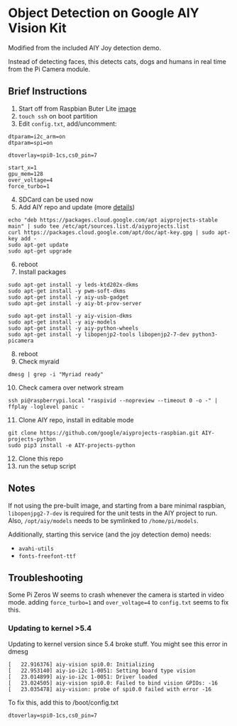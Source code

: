 Object Detection on Google AIY Vision Kit
=========================================

Modified from the included AIY Joy detection demo.

Instead of detecting faces, this detects cats, dogs and humans in real time
from the Pi Camera module.

Brief Instructions
------------------

1. Start off from  Raspbian Buter Lite [image](https://www.raspberrypi.org/downloads/raspbian/)
2. `touch ssh` on boot partition
3. Edit `config.txt`, add/uncomment:
```
dtparam=i2c_arm=on
dtparam=spi=on

dtoverlay=spi0-1cs,cs0_pin=7

start_x=1
gpu_mem=128
over_voltage=4
force_turbo=1
```
4. SDCard can be used now
5. Add AIY repo and update (more
   [details](https://github.com/google/aiyprojects-raspbian/blob/aiyprojects/HACKING.md))
```
echo "deb https://packages.cloud.google.com/apt aiyprojects-stable main" | sudo tee /etc/apt/sources.list.d/aiyprojects.list
curl https://packages.cloud.google.com/apt/doc/apt-key.gpg | sudo apt-key add -
sudo apt-get update
sudo apt-get upgrade
```
6. reboot
7. Install packages
```
sudo apt-get install -y leds-ktd202x-dkms
sudo apt-get install -y pwm-soft-dkms
sudo apt-get install -y aiy-usb-gadget
sudo apt-get install -y aiy-bt-prov-server

sudo apt-get install -y aiy-vision-dkms
sudo apt-get install -y aiy-models
sudo apt-get install -y aiy-python-wheels
sudo apt-get install -y libopenjp2-tools libopenjp2-7-dev python3-picamera
```
8. reboot
9. Check myraid
```
dmesg | grep -i "Myriad ready"
```
10. Check camera over network stream
```
ssh pi@raspberrypi.local "raspivid --nopreview --timeout 0 -o -" | ffplay -loglevel panic -
```
11. Clone AIY repo, install in editable mode
```
git clone https://github.com/google/aiyprojects-raspbian.git AIY-projects-python
sudo pip3 install -e AIY-projects-python
```
12. Clone this repo
13. run the setup script

Notes
-----

If not using the pre-built image, and starting from a bare minimal raspbian,
`libopenjpg2-7-dev` is required for the unit tests in the AIY project to run.
Also, `/opt/aiy/models` needs to be symlinked to `/home/pi/models`.

Additionally, starting this service (and the joy detection demo) needs:

- `avahi-utils`
- `fonts-freefont-ttf`

Troubleshooting
---------------

Some Pi Zeros W seems to crash whenever the camera is started in video mode.
adding `force_turbo=1` and `over_voltage=4` to `config.txt` seems to fix this.

### Updating to kernel >5.4
Updating to kernel version since 5.4 broke stuff. You might see this error in dmesg
```
[   22.916376] aiy-vision spi0.0: Initializing
[   22.953140] aiy-io-i2c 1-0051: Setting board type vision
[   23.014899] aiy-io-i2c 1-0051: Driver loaded
[   23.024505] aiy-vision spi0.0: Failed to bind vision GPIOs: -16
[   23.035478] aiy-vision: probe of spi0.0 failed with error -16
```
To fix this, add this to /boot/config.txt
```
dtoverlay=spi0-1cs,cs0_pin=7
```
